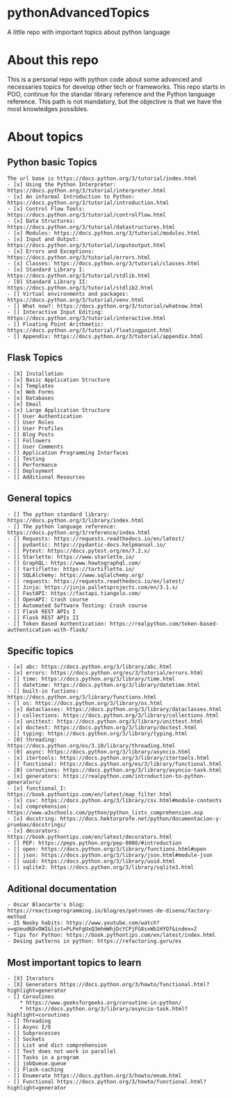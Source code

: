 # pythonAdvancedTopics
A little repo with important topics about python language

# About this repo
This is a personal repo with python code about some advanced and necessaries topics for develop other tech or frameworks. This repo starts in POO, continue for the standar library reference and the Python language reference. This path is not mandatory, but the objective is that we have the most knowledges possibles.

# About topics

## Python basic Topics
    The url base is https://docs.python.org/3/tutorial/index.html
    - [x] Using the Python Interpreter: https://docs.python.org/3/tutorial/interpreter.html
    - [x] An informal Introduction to Python: https://docs.python.org/3/tutorial/introduction.html
    - [x] Control Flow Tools: https://docs.python.org/3/tutorial/controlflow.html
    - [x] Data Structures: https://docs.python.org/3/tutorial/datastructures.html
    - [x] Modules: https://docs.python.org/3/tutorial/modules.html
    - [x] Input and Output: https://docs.python.org/3/tutorial/inputoutput.html
    - [x] Errors and Exceptions: https://docs.python.org/3/tutorial/errors.html
    - [x] Classes: https://docs.python.org/3/tutorial/classes.html
    - [x] Standard Library I: https://docs.python.org/3/tutorial/stdlib.html
    - [0] Standard Library II: https://docs.python.org/3/tutorial/stdlib2.html
    - [] Virtual environments and packages: https://docs.python.org/3/tutorial/venv.html
    - [] What now?: https://docs.python.org/3/tutorial/whatnow.html
    - [] Interactive Input Editing: https://docs.python.org/3/tutorial/interactive.html
    - [] Floating Point Arithmetic: https://docs.python.org/3/tutorial/floatingpoint.html
    - [] Appendix: https://docs.python.org/3/tutorial/appendix.html

## Flask Topics
    - [X] Installation
    - [x] Basic Application Structure
    - [x] Templates
    - [x] Web Forms
    - [x] Databases 
    - [x] Email
    - [x] Large Application Structure
    - [] User Authentication
    - [] User Roles
    - [] User Profiles
    - [] Blog Posts
    - [] Followers
    - [] User Comments
    - [] Application Programming Interfaces
    - [] Testing
    - [] Performance
    - [] Deployment
    - [] Additional Resources

## General topics 
    - [] The python standard library: https://docs.python.org/3/library/index.html
    - [] The python language reference: https://docs.python.org/3/reference/index.html
    - [] Requests: https://requests.readthedocs.io/en/latest/
    - [] pydantic: https://pydantic-docs.helpmanual.io/
    - [] Pytest: https://docs.pytest.org/en/7.2.x/
    - [] Starlette: https://www.starlette.io/
    - [] GraphQL: https://www.howtographql.com/
    - [] tartiflette: https://tartiflette.io/
    - [] SQLAlchemy: https://www.sqlalchemy.org/
    - [] requests: https://requests.readthedocs.io/en/latest/
    - [] Jinja: https://jinja.palletsprojects.com/en/3.1.x/
    - [] FastAPI: https://fastapi.tiangolo.com/
    - [] OpenAPI: Crash course
    - [] Automated Software Testing: Crash course
    - [] Flask REST APIs I
    - [] Flask REST APIs II
    - [] Token Based Authentication: https://realpython.com/token-based-authentication-with-flask/

## Specific topics 
    - [x] abc: https://docs.python.org/3/library/abc.html
    - [x] errors: https://docs.python.org/es/3/tutorial/errors.html
    - [] time: https://docs.python.org/3/library/time.html
    - [] datetime: https://docs.python.org/3/library/datetime.html
    - [] built-in fuctions: https://docs.python.org/3/library/functions.html
    - [] os: https://docs.python.org/3/library/os.html
    - [x] dataclasses: https://docs.python.org/3/library/dataclasses.html
    - [] collections: https://docs.python.org/3/library/collections.html
    - [x] unittest: https://docs.python.org/3/library/unittest.html
    - [x] doctest: https://docs.python.org/3/library/doctest.html
    - [] typing: https://docs.python.org/3/library/typing.html
    - [0] threading: https://docs.python.org/es/3.10/library/threading.html
    - [0] async: https://docs.python.org/3/library/asyncio.html
    - [x] itertools: https://docs.python.org/3/library/itertools.html
    - [] functional: https://docs.python.org/es/3/library/functional.html
    - [0] coroutines: https://docs.python.org/3/library/asyncio-task.html
    - [x] generators: https://realpython.com/introduction-to-python-generators/
    - [x] functional_I: https://book.pythontips.com/en/latest/map_filter.html
    - [x] csv: https://docs.python.org/3/library/csv.html#module-contents
    - [x] comprehension: https://www.w3schools.com/python/python_lists_comprehension.asp
    - [x] docstring: https://docs.hektorprofe.net/python/documentacion-y-pruebas/docstrings/
    - [x] decorators: https://book.pythontips.com/en/latest/decorators.html
    - [] PEP: https://peps.python.org/pep-0008/#introduction
    - [] open: https://docs.python.org/3/library/functions.html#open
    - [] json: https://docs.python.org/3/library/json.html#module-json
    - [] uuid: https://docs.python.org/3/library/uuid.html
    - [] sqlite3: https://docs.python.org/3/library/sqlite3.html

## Aditional documentation

    - Oscar Blancarte's blog: https://reactiveprogramming.io/blog/es/patrones-de-diseno/factory-method
    - 25 Nooby habits: https://www.youtube.com/watch?v=qUeud6DvOWI&list=PLPeFgUxQ3mhmWhjDcYCPjFG8sxWb1HYQf&index=2
    - Tips for Python: https://book.pythontips.com/en/latest/index.html
    - Desing patterns in python: https://refactoring.guru/es

## Most important topics to learn

    - [X] Iterators
    - [X] Generators https://docs.python.org/3/howto/functional.html?highlight=generator
    - [] Coroutines 
        * https://www.geeksforgeeks.org/coroutine-in-python/
        * https://docs.python.org/3/library/asyncio-task.html?highlight=coroutines
    - [] Threading
    - [] Async I/O
    - [] Subprocesses
    - [] Sockets
    - [] List and dict comprehension
    - [] Test does not work in parallel
    - [] Tasks in a program
    - [] jobQueue.queue
    - [] Flask-caching
    - [] Enumerate https://docs.python.org/3/howto/enum.html
    - [] Functional https://docs.python.org/3/howto/functional.html?highlight=generator
